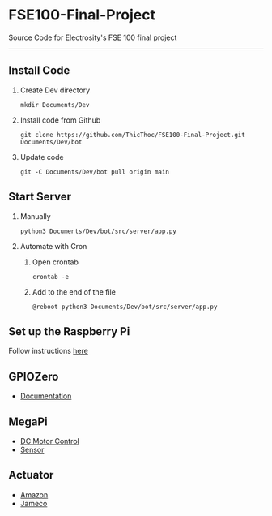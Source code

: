 # FSE100-Final-Project

Source Code for Electrosity's FSE 100 final project

---

## Install Code

1. Create Dev directory

    ```
    mkdir Documents/Dev
    ```

1. Install code from Github

    ```
    git clone https://github.com/ThicThoc/FSE100-Final-Project.git Documents/Dev/bot
    ```

1. Update code

    ```
    git -C Documents/Dev/bot pull origin main
    ```

## Start Server

1. Manually

   ```
   python3 Documents/Dev/bot/src/server/app.py
   ```

1. Automate with Cron

   1. Open crontab
      ```
      crontab -e
      ```
   
   1. Add to the end of the file
   
      ```
      @reboot python3 Documents/Dev/bot/src/server/app.py
      ```



## Set up the Raspberry Pi

Follow instructions [here](pi_setup.md)

## GPIOZero

- [Documentation](https://gpiozero.readthedocs.io/en/stable/index.html)

## MegaPi

- [DC Motor Control](https://gist.github.com/xeecos/5fa6cb5876a8c9449562d8026942fff1/revisions)
- [Sensor](https://gist.github.com/xeecos/ceeb8fd83cc15b4e83b713bb75a982fd)

## Actuator

- [Amazon](https://www.amazon.com/Jameco-Reliapro-PDL-50-Driven-Actuator/dp/B01MRDHWGY)
- [Jameco](https://www.jameco.com/z/PDL-50-Jameco-Valuepro-Automotive-Door-Lock-Actuator-12-VDC-Intermittent-Duty_2230221.html)
